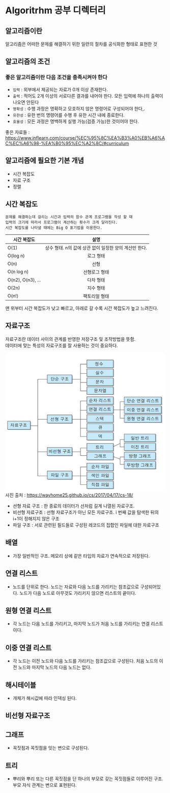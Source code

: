# Algoritrhm 공부 디렉터리

## 알고리즘이란

알고리즘은 어떠한 문제를 해결하기 위한 일련의 절차를 공식화한 형태로 표현한 것

## 알고리즘의 조건

### 좋은 알고리즘이란 다음 조건을 충족시켜야 한다

* `입력` : 외부에서 제공되는 자료가 0개 이상 존재한다.
* `출력` : 적어도 2개 이상의 서로다른 결과를 내어야 한다. 모든 입력에 하나의 출력이 나오면 안된다
* `명확성` : 수행 과정은 명확하고 모호하지 않은 명령어로 구성되어야 한다,.
* `유한성` : 유한 번의 명령어를 수행 후 유한 시간 내에 종료한다.
* `효율성` : 모든 과정은 명백하게 실행 가능(검증 가능)한 것이어야 한다.

좋은 자료들 : https://www.inflearn.com/course/%EC%95%8C%EA%B3%A0%EB%A6%AC%EC%A6%98-%EA%B0%95%EC%A2%8C/#curriculum

## 알고리즘에 필요한 기본 개념

* 시간 복잡도
* 자료 구조
* 정렬

## 시간 복잡도
    문제를 해결하는데 걸리는 시간과 입력의 함수 관계 프로그램을 작성 할 때  
    입력의 크기에 따라서 프로그램이 계산하는 횟수가 크게 달라진다.  
    시간 복잡도를 나타낼 때에는 Big O 표기법을 이용한다. 

| 시간 복잡도 | 설명 |
| --- |:---:|
| O(1) | 상수 형태. n의 값에 상관 없이 일정한 양의 계산만 한다.
| O(log n) | 로그 형태
| O(n) | 선형
| O(n log n) | 선형로그 형태
| O(n2), O(n3), ... | 다차 형태
| O(2n) | 지수 형태
| O(n!) | 팩토리얼 형태

맨 위부터 시간 복잡도가 낮고 빠르고, 아래로 갈 수록 시간 복잡도가 높고 느려진다.

## 자료구조

자료구조란 데이터 사이의 관계를 반영한 저장구조 및 조작방법을 뜻함.  
데이터에 맞는 특성의 자료구조를 잘 사용하는 것이 중요하다.

![자료구조사진](./image/자료구조사진.png)
사진 출처 : https://wayhome25.github.io/cs/2017/04/17/cs-18/

* 선형 자료 구조 : 한 종료의 데이터가 선처럼 길게 나열된 자료구조.
* 비선형 자료구조 : 선형 자료구조가 아닌 모든 자료구조. i 번째 값을 탐색한 뒤의 i+1이 정해지지 않은 구조
* 파일 구조 : 서로 관련된 필드들로 구성된 레코드의 집합인 파일에 대한 자료구조

## 배열
* 가장 일반적인 구조. 메모리 상에 같은 타입의 자료가 연속적으로 저장된다.

## 연결 리스트
* 노드를 단위로 한다. 노드는 자료와 다음 노드를 가리키는 참조값으로 구성되어있다. 노드가 다음 노드로 아무것도 가리키지 않으면 리스트의 끝이다.

## 원형 연결 리스트
* 각 노드는 다음 노드를 가리키고, 마지막 노드가 처음 노드를 가리키는 연결 리스트이다.

## 이중 연결 리스트
* 각 노드는 이전 노드와 다음 노드를 가리키는 참조값으로 구성된다. 처음 노드의 이전 노드와 마지막 노드의 다음 노드는 없다.

## 해시테이블
* 개체가 해시값에 따라 인덱싱 된다.

## 비선형 자료구조

## 그래프 
* 꼭짓점과 꼭짓점을 잇는 변으로 구성된다.

## 트리
* 뿌리와 뿌리 또는 다른 꼭짓점을 단 하나의 부모로 갖는 꼭짓점들로 이루어진 구조. 부모 자식 관계는 변으로 표현된다.